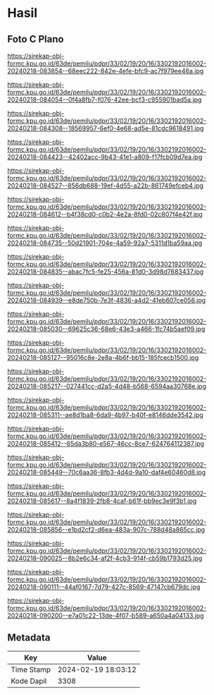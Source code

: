 # Hasil

## Foto C Plano

https://sirekap-obj-formc.kpu.go.id/63de/pemilu/pdpr/33/02/19/20/16/3302192016002-20240218-083854--68eec222-842e-4efe-bfc9-ac7f979ee46a.jpg

https://sirekap-obj-formc.kpu.go.id/63de/pemilu/pdpr/33/02/19/20/16/3302192016002-20240218-084054--0f4a8fb7-f076-42ee-bcf3-c955901bad5a.jpg

https://sirekap-obj-formc.kpu.go.id/63de/pemilu/pdpr/33/02/19/20/16/3302192016002-20240218-084308--18569957-6ef0-4e68-ad5e-81cdc9618491.jpg

https://sirekap-obj-formc.kpu.go.id/63de/pemilu/pdpr/33/02/19/20/16/3302192016002-20240218-084423--42402acc-9b43-41e1-a809-f17fcb09d7ea.jpg

https://sirekap-obj-formc.kpu.go.id/63de/pemilu/pdpr/33/02/19/20/16/3302192016002-20240218-084527--856db688-19ef-4d55-a22b-861749efceb4.jpg

https://sirekap-obj-formc.kpu.go.id/63de/pemilu/pdpr/33/02/19/20/16/3302192016002-20240218-084612--b4f38cd0-c0b2-4e2a-8fd0-02c807f4e42f.jpg

https://sirekap-obj-formc.kpu.go.id/63de/pemilu/pdpr/33/02/19/20/16/3302192016002-20240218-084735--50d21901-704e-4a59-92a7-5311d1ba59aa.jpg

https://sirekap-obj-formc.kpu.go.id/63de/pemilu/pdpr/33/02/19/20/16/3302192016002-20240218-084835--abac7fc5-fe25-456a-81d0-3d98d7683437.jpg

https://sirekap-obj-formc.kpu.go.id/63de/pemilu/pdpr/33/02/19/20/16/3302192016002-20240218-084939--e8de750b-7e3f-4836-a4d2-41eb607ce056.jpg

https://sirekap-obj-formc.kpu.go.id/63de/pemilu/pdpr/33/02/19/20/16/3302192016002-20240218-085030--69625c36-68e6-43e3-a466-1fc74b5aef09.jpg

https://sirekap-obj-formc.kpu.go.id/63de/pemilu/pdpr/33/02/19/20/16/3302192016002-20240218-085127--95016c8e-2e8a-4b6f-bb15-185fcecb1500.jpg

https://sirekap-obj-formc.kpu.go.id/63de/pemilu/pdpr/33/02/19/20/16/3302192016002-20240218-085217--027441cc-d2a5-4d48-b568-6594aa30768e.jpg

https://sirekap-obj-formc.kpu.go.id/63de/pemilu/pdpr/33/02/19/20/16/3302192016002-20240218-085311--ae8d1ba8-6da9-4b97-b40f-e8146dde3542.jpg

https://sirekap-obj-formc.kpu.go.id/63de/pemilu/pdpr/33/02/19/20/16/3302192016002-20240218-085412--65da3b80-e567-46cc-8ce7-624764112387.jpg

https://sirekap-obj-formc.kpu.go.id/63de/pemilu/pdpr/33/02/19/20/16/3302192016002-20240218-085449--70c6aa36-8fb3-4d4d-9a10-daf4e60460d8.jpg

https://sirekap-obj-formc.kpu.go.id/63de/pemilu/pdpr/33/02/19/20/16/3302192016002-20240218-085617--8a4f1839-2fb8-4caf-b61f-bb9ec3e9f3b1.jpg

https://sirekap-obj-formc.kpu.go.id/63de/pemilu/pdpr/33/02/19/20/16/3302192016002-20240218-085856--e1bd2cf2-d6ea-483a-907c-788d48a865cc.jpg

https://sirekap-obj-formc.kpu.go.id/63de/pemilu/pdpr/33/02/19/20/16/3302192016002-20240218-090025--8b2e6c34-af2f-4cb3-914f-cb59b1793d25.jpg

https://sirekap-obj-formc.kpu.go.id/63de/pemilu/pdpr/33/02/19/20/16/3302192016002-20240218-090111--44af0167-7d79-427c-8569-47147cb679dc.jpg

https://sirekap-obj-formc.kpu.go.id/63de/pemilu/pdpr/33/02/19/20/16/3302192016002-20240218-090200--e7a01c22-13de-4f07-b589-a650a4a04133.jpg


## Metadata

| Key        | Value               |
| ---------- | ------------------- |
| Time Stamp | 2024-02-19 18:03:12 |
| Kode Dapil | 3308                |



